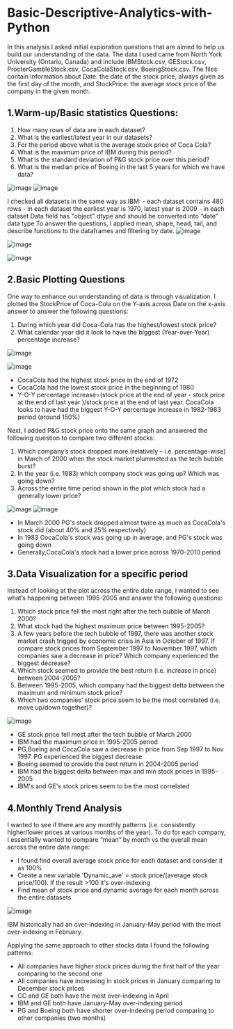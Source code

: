 # **Basic-Descriptive-Analytics-with-Python**

In this analysis I asked initial exploration questions that are aimed to help us build our understanding of the data. The data I used came from North York University (Ontario, Canada) and include IBMStock.csv, GEStock.csv, ProcterGambleStock.csv, CocaColaStock.csv, BoeingStock.csv. The files contain information about Date: the date of the stock price, always given as the first day of the month, and StockPrice: the average stock price of the company in the given month.

## **1.Warm-up/Basic statistics Questions:**

1.	How many rows of data are in each dataset?
2.	What is the earliest/latest year in our datasets?
3.	For the period above what is the average stock price of Coca Cola?
4.	What is the maximum price of IBM during this period?
5.	What is the standard deviation of P&G stock price over this period?
6.	What is the median price of Boeing in the last 5 years for which we have data?

![image](https://user-images.githubusercontent.com/95148782/165419372-52763c66-1312-4990-9a5d-cf6c4947383d.png)
![image](https://user-images.githubusercontent.com/95148782/165419439-756d22f8-318a-47eb-8bc9-e6bc5f84d153.png)

I checked all datasets in the same way as IBM:
    - each dataset contains 480 rows
    - in each dataset the earliest year is 1970, latest year is 2009
    - in each dataset Data field has "object" dtype and should be converted into “date” data type
To answer the questions, I applied mean, shape, head, tail, and describe functions to the dataframes and filtering by date. 
![image](https://user-images.githubusercontent.com/95148782/165420357-a0bef177-a210-4cdf-86cc-4018a6665735.png)

![image](https://user-images.githubusercontent.com/95148782/165420372-453f4989-94c8-4d24-a90e-da277c9b4545.png)

![image](https://user-images.githubusercontent.com/95148782/165420387-ee0cbc67-1735-4198-80d6-3e14cd8402bc.png)

## **2.Basic Plotting Questions**

One way to enhance our understanding of data is through visualization. I plotted the StockPrice of Coca-Cola on the Y-axis across Date on the x-axis answer to answer the following questions: 
1. During which year did Coca-Cola has the highest/lowest stock price?
2. What calendar year did it look to have the biggest (Year-over-Year) percentage increase? 

![image](https://user-images.githubusercontent.com/95148782/165420509-64ffd0ea-65f3-493d-94fe-4aacfd82e6a2.png)

![image](https://user-images.githubusercontent.com/95148782/165423370-8232bdd5-ae04-46ee-a282-addf0dd56f5f.png)


-	CocaCola had the highest stock price in the end of 1972
-	CocaCola had the lowest stock price in the beginning of 1980
-	Y-O-Y percentage increase=(stock price at the end of year - stock price at the end of last year )/stock price at the end of last year. CocaCola looks to have had the biggest Y-O-Y percentage increase in 1982-1983 period (around 150%)

Next, I added P&G stock price onto the same graph and answered the following question to compare two different stocks:
1.	Which company’s stock dropped more (relatively – i.e. percentage-wise) in March of 2000 when the stock market plummeted as the tech bubble burst?
2.	In the year (i.e. 1983) which company stock was going up? Which was going down?
3.	Across the entire time period shown in the plot which stock had a generally lower price?

![image](https://user-images.githubusercontent.com/95148782/165420875-e4b8f7ce-d23d-40bd-9c74-49139a6f07ee.png)
![image](https://user-images.githubusercontent.com/95148782/165423294-7c8086f1-11a6-4691-8f3c-96d9ff0dbb8d.png)


- In March 2000 PG's stock dropped almost twice as much as CocaCola's stock did (about 40% and 25% respectively)
- In 1983 CocaCola's stock was going up in average, and PG's stock was going down
- Generally,CocaCola's stock had a lower price across 1970-2010 period

## **3.Data Visualization for a specific period**

Instead of looking at the plot across the entire date range, I wanted to see what’s happening between 1995-2005 and answer the following questions:
1. Which stock price fell the most right after the tech bubble of March 2000?
2. What stock had the highest maximum price between 1995-2005?
3. A few years before the tech bubble of 1997, there was another stock market crash trigged by economic crisis in Asia in October of 1997. If compare stock prices from September 1997 to November 1997, which companies saw a decrease in price? Which company experienced the biggest decrease?
4. Which stock seemed to provide the best return (i.e. increase in price) between 2004-2005?
5. Between 1995-2005, which company had the biggest delta between the maximum and minimum stock price?
6. Which two companies’ stock price seem to be the most correlated (i.e. move up/down together)?

![image](https://user-images.githubusercontent.com/95148782/165423494-708d4631-2174-44a0-a26c-0e9c7bc32ba1.png)

-	GE stock price fell most after the tech bubble of March 2000
-	IBM had the maximum price in 1995-2005 period
-	PG,Boeing and CocaCola saw a decrease in price from Sep 1997 to Nov 1997. PG experienced the biggest decrease
-	Boeing seemed to provide the best return in 2004-2005 period
-	IBM had the biggest delta between max and min stock prices in 1995-2005
-	IBM's and GE's stock prices seem to be the most correlated

## **4.Monthly Trend Analysis**

I wanted to see if there are any monthly patterns (i.e. consistently higher/lower prices at various months of the year). To do for each company, I essentially wanted to compare “mean” by month vs the overall mean across the entire date range:
- I found find overall average stock price for each dataset and consider it as 100%
- Create a new variable 'Dynamic_ave' = stock price/(average stock price/100). If the result >100 it's over-indexing 
-  Find mean of stock price and dynamic average for each month across the entire datasets

![image](https://user-images.githubusercontent.com/95148782/165422535-5ded6d6c-3700-4707-a33b-1ddb950c2592.png)

IBM historically had an over-indexing in January-May period with the most over-indexing in February.

Applying the same approach to other stocks data I found the following patterns:

-	All companies have higher stock prices during the first half of the year comparing to the second one
-	All companies have increasing in stock prices in January comparing to December stock prices
-	CC and GE both have the most over-indexing in April
-	IBM and GE both have January-May over-indexing period
-	PG and Boeing both have shorter over-indexing period comparing to other companies (two months)

